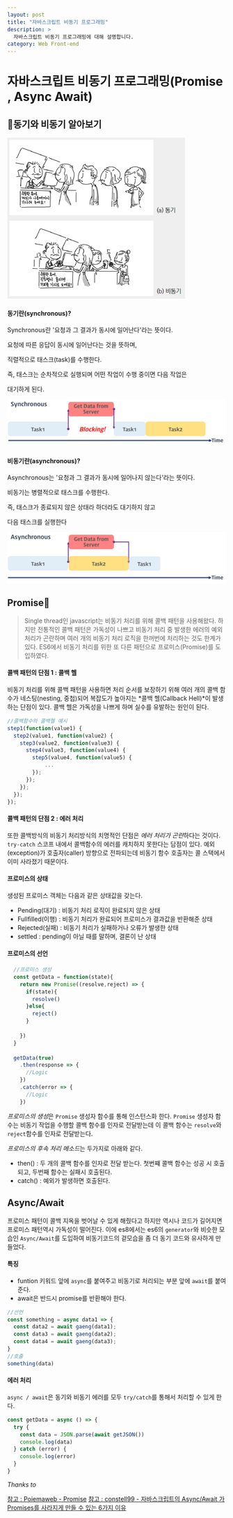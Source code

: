 ```yaml
---
layout: post
title: "자바스크립트 비동기 프로그래밍"
description: >
  자바스크립트 비동기 프로그래밍에 대해 설명합니다.
category: Web Front-end
---
```


# 자바스크립트 비동기 프로그래밍(Promise , Async Await)

## 🔎동기와 비동기 알아보기

![동기와 비동기](/assets/images/asynchronous/block_nonblock.png)

#### 동기란(synchronous)?

Synchronous란 '요청과 그 결과가  동시에 일어난다'라는 뜻이다.

요청에 따른 응답이 동시에 일어난다는 것을 뜻하며,

직렬적으로 태스크(task)를 수행한다.

즉, 태스크는 순차적으로 실행되며 어떤 작업이 수행 중이면 다음 작업은

대기하게 된다.

![동기식 처리 모델](/assets/images/asynchronous/synchronous.png)



#### 비동기란(asynchronous)?
Asynchronous는 '요청과 그 결과가 동시에 일어나지 않는다'라는 뜻이다.

비동기는 병렬적으로 태스크를 수행한다.

즉, 태스크가 종료되지 않은 상태라 하더라도 대기하지 않고

다음 태스크를 실행한다


![비동기식 처리 모델](/assets/images/asynchronous/asynchronous.png)


## Promise🤙

>Single thread인 javascript는 비동기 처리를 위해 콜백 패턴을 사용해왔다.
>하지만 전통적인 콜백 패턴은 가독성이 나쁘고 비동기 처리 중 발생한 에러의 예외 처리가 곤란하며
>여러 개의 비동기 처리 로직을 한꺼번에 처리하는 것도 한계가 있다. ES6에서 비동기 처리를 위한 또 다른 패턴으로 프로미스(Promise)를 도입하였다.


#### 콜백 패턴의 단점 1 : 콜백 헬
비동기 처리를 위해 콜백 패턴을 사용하면 처리 순서를 보장하기 위해 여러 개의 콜백 함수가 네스팅(nesting, 중첩)되어
복잡도가 높아지는 *콜백 헬(Callback Hell)*이 발생하는 단점이 있다.
콜백 헬은 가독성을 나쁘게 하며 실수를 유발하는 원인이 된다.
```js
//콜백함수의 콜백헬 예시
step1(function(value1) {
  step2(value1, function(value2) {
    step3(value2, function(value3) {
      step4(value3, function(value4) {
        step5(value4, function(value5) {
            ...
        });
      });
    });
  });
});
```

#### 콜백 패턴의 단점 2 : 에러 처리
또한 콜백방식의 비동기 처리방식의 치명적인 단점은 *에러 처리가 곤란*하다는 것이다.
`try-catch` 스코프 내에서 콜백함수의 에러를 캐치하지 못한다는 담점이 있다.
예외(exception)가 호출자(caller) 방향으로 전파되는데 비동기 함수 호출자는 콜 스택에서 이미 사라졌기 때문이다.


#### 프로미스의 상태
생성된 프로미스 객체는 다음과 같은 상태값을 갖는다.
- Pending(대기) : 비동기 처리 로직이 완료되지 않은 상태  
- Fullfilled(이행) : 비동기 처리가 완료되어 프로미스가 결과값을 반환해준 상태
- Rejected(실패) : 비동기 처리가 실패하거나 오류가 발생한 상태
- settled : pending이 아닐 때를 말하며, 결론이 난 상태


#### 프로미스의 선언
```js
  //프로미스 생성
  const getData = function(state){
    return new Promise((resolve,reject) => {
      if(state){
        resolve()
      }else{
        reject()
      }
      
    })
  }

  getData(true)
    .then(response => {
      //Logic
    })
    .catch(error => {
      //Logic
    })
```
*프로미스의 생성*은 `Promise` 생성자 함수를 통해 인스턴스화 한다. `Promise` 생성자 함수는 비동기 작업을 수행할
콜백 함수를 인자로 전달받는데 이 콜백 함수는 `resolve`와 `reject`함수를 인자로 전달받는다.

*프로미스의 후속 처리 메소드*는 두가지로 아래와 같다.
- then() : 두 개의 콜백 함수를 인자로 전달 받는다. 첫번쨰 콜백 함수는 성공 시 호출되고, 두번째 함수는 실패시 호출된다.
- catch() : 예외가 발생하면 호출된다.



## Async/Await
프로미스 패턴이 콜백 지옥을 벗어날 수 있게 해줬다고 하지만 역시나 코드가 길어지면 프로미스 패턴역시
가독성이 떨어진다. 이에 es8에서는 es6의 `generator`와 비슷한 모습인 `Async/Await`를 도입하여 비동기코드의 겉모습을
좀 더 동기 코드와 유사하게 만들었다.

#### 특징

- funtion 키워드 앞에 `async`를 붙여주고 비동기로 처리되는 부분 앞에 `await`를 붙여준다.
- await은 반드시 promise를 반환해야 한다.

```js
//선언
const something = async data1 => {
  const data2 = await gaeng(data1);
  const data3 = await gaeng(data2);
  const data4 = await gaeng(data3);
}
//호출
something(data)
```

#### 에러 처리

`async / await`은 동기와 비동기 에러를 모두 `try/catch`를 통해서 처리할 수 있게 한다.

```js
const getData = async () => {
  try {
    const data = JSON.parse(await getJSON())
    console.log(data)
  } catch (error) {
    console.log(error)
  }
}
```


*Thanks to*

[참고 : Poiemaweb - Promise](https://poiemaweb.com/es6-promise)
[참고 : constell99 - 자바스크립트의 Async/Await 가 Promises를 사라지게 만들 수 있는 6가지 이유](https://medium.com/@constell99/%EC%9E%90%EB%B0%94%EC%8A%A4%ED%81%AC%EB%A6%BD%ED%8A%B8%EC%9D%98-async-await-%EA%B0%80-promises%EB%A5%BC-%EC%82%AC%EB%9D%BC%EC%A7%80%EA%B2%8C-%EB%A7%8C%EB%93%A4-%EC%88%98-%EC%9E%88%EB%8A%94-6%EA%B0%80%EC%A7%80-%EC%9D%B4%EC%9C%A0-c5fe0add656c)
